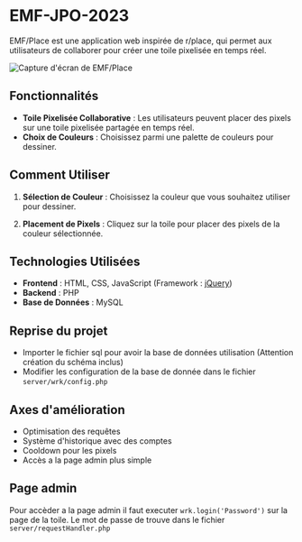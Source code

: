 # EMF-JPO-2023

EMF/Place est une application web inspirée de r/place, qui permet aux utilisateurs de collaborer pour créer une toile pixelisée en temps réel.

![Capture d'écran de EMF/Place](https://eggera.emf-informatique.ch/emfplace.png)

## Fonctionnalités

- **Toile Pixelisée Collaborative** : Les utilisateurs peuvent placer des pixels sur une toile pixelisée partagée en temps réel.
- **Choix de Couleurs** : Choisissez parmi une palette de couleurs pour dessiner.

## Comment Utiliser

1. **Sélection de Couleur** : Choisissez la couleur que vous souhaitez utiliser pour dessiner.

3. **Placement de Pixels** : Cliquez sur la toile pour placer des pixels de la couleur sélectionnée.

## Technologies Utilisées

- **Frontend** : HTML, CSS, JavaScript (Framework : [jQuery](https://jquery.com/))
- **Backend** : PHP
- **Base de Données** : MySQL


## Reprise du projet

- Importer le fichier sql pour avoir la base de données utilisation (Attention création du schéma inclus)
- Modifier les configuration de la base de donnée dans le fichier ``server/wrk/config.php``

## Axes d'amélioration

- Optimisation des requêtes
- Système d'historique avec des comptes
- Cooldown pour les pixels
- Accès a la page admin plus simple

## Page admin

Pour accèder a la page admin il faut executer ``wrk.login('Password')`` sur la page de la toile. Le mot de passe de trouve dans le fichier ``server/requestHandler.php``
